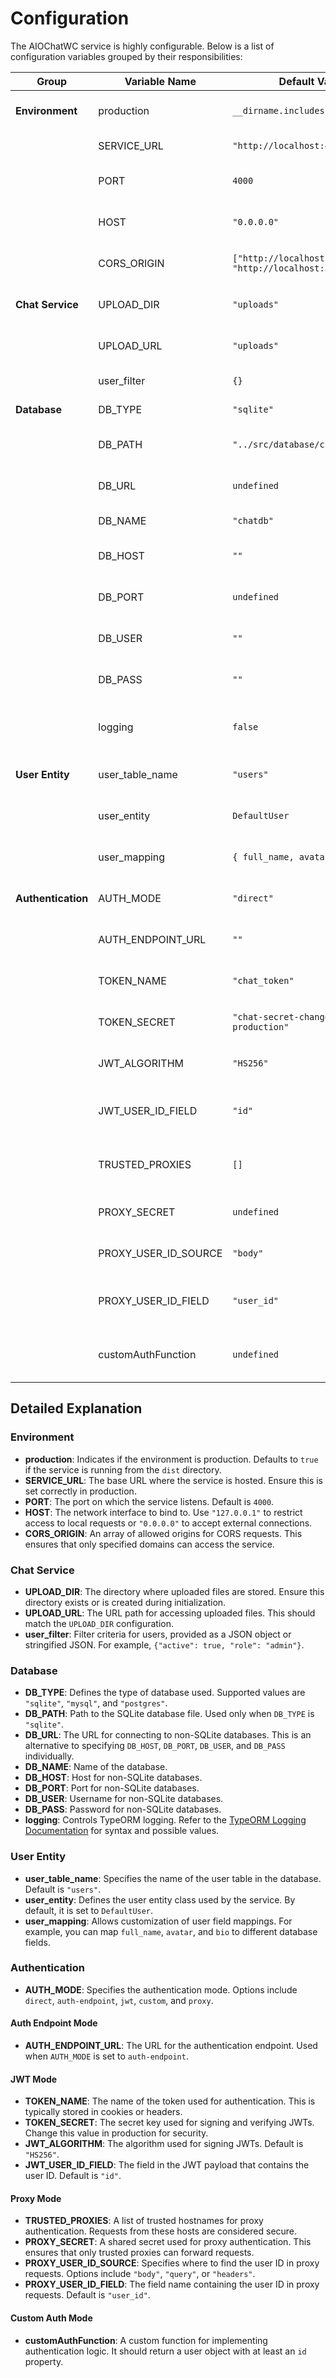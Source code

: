 # Configuration

The AIOChatWC service is highly configurable. Below is a list of configuration variables grouped by their responsibilities:

| Group                | Variable Name        | Default Value                  | Description                                      |
|----------------------|----------------------|--------------------------------|--------------------------------------------------|
| **Environment**      | production          | `__dirname.includes('dist')`  | Indicates if the environment is production.      |
|                      | SERVICE_URL         | `"http://localhost:4000"`    | External URL for the service.                   |
|                      | PORT                | `4000`                        | The port the service listens on.                |
|                      | HOST                | `"0.0.0.0"`                   | The network interface to bind to.               |
|                      | CORS_ORIGIN         | `["http://localhost:5174", "http://localhost:5173"]` | Allowed origins for CORS requests.              |
| **Chat Service**     | UPLOAD_DIR          | `"uploads"`                   | Directory for storing uploaded files.           |
|                      | UPLOAD_URL          | `"uploads"`                   | URL path for accessing uploaded files.          |
|                      | user_filter         | `{}`                          | Filter criteria for users.                      |
| **Database**         | DB_TYPE             | `"sqlite"`                   | Type of database used.                          |
|                      | DB_PATH             | `"../src/database/chatdb.sqlite"` | Path to the SQLite database file.               |
|                      | DB_URL              | `undefined`                   | URL for non-SQLite databases.                   |
|                      | DB_NAME             | `"chatdb"`                   | Name of the database.                           |
|                      | DB_HOST             | `""`                         | Host for non-SQLite databases.                  |
|                      | DB_PORT             | `undefined`                   | Port for non-SQLite databases.                  |
|                      | DB_USER             | `""`                         | Username for non-SQLite databases.              |
|                      | DB_PASS             | `""`                         | Password for non-SQLite databases.              |
|                      | logging             | `false`                       | Enable TypeORM logging. [Reference](https://orkhan.gitbook.io/typeorm/docs/logging) |
| **User Entity**      | user_table_name     | `"users"`                    | Name of the user table in the database.         |
|                      | user_entity         | `DefaultUser`                 | The user entity class used by the service.      |
|                      | user_mapping        | `{ full_name, avatar, bio }`  | Field mapping for user properties.              |
| **Authentication**   | AUTH_MODE           | `"direct"`                    | Authentication mode used by the service.        |
|                      | AUTH_ENDPOINT_URL   | `""`                          | URL for the authentication endpoint.            |
|                      | TOKEN_NAME          | `"chat_token"`                | Name of the token used for authentication.      |
|                      | TOKEN_SECRET        | `"chat-secret-change-me-in-production"` | Secret key for signing/verifying JWTs.          |
|                      | JWT_ALGORITHM       | `"HS256"`                     | Algorithm used for signing JWTs.                |
|                      | JWT_USER_ID_FIELD   | `"id"`                        | Field in JWT payload that contains the user ID. |
|                      | TRUSTED_PROXIES     | `[]`                          | List of trusted hostnames for proxy authentication. |
|                      | PROXY_SECRET        | `undefined`                   | Shared secret for proxy authentication.         |
|                      | PROXY_USER_ID_SOURCE| `"body"`                      | Location of the user ID in proxy requests.      |
|                      | PROXY_USER_ID_FIELD | `"user_id"`                   | Field name containing the user ID in proxy requests. |
|                      | customAuthFunction  | `undefined`                   | Custom function for authentication logic.       |

## Detailed Explanation

### Environment
- **production**: Indicates if the environment is production. Defaults to `true` if the service is running from the `dist` directory.
- **SERVICE_URL**: The base URL where the service is hosted. Ensure this is set correctly in production.
- **PORT**: The port on which the service listens. Default is `4000`.
- **HOST**: The network interface to bind to. Use `"127.0.0.1"` to restrict access to local requests or `"0.0.0.0"` to accept external connections.
- **CORS_ORIGIN**: An array of allowed origins for CORS requests. This ensures that only specified domains can access the service.

### Chat Service
- **UPLOAD_DIR**: The directory where uploaded files are stored. Ensure this directory exists or is created during initialization.
- **UPLOAD_URL**: The URL path for accessing uploaded files. This should match the `UPLOAD_DIR` configuration.
- **user_filter**: Filter criteria for users, provided as a JSON object or stringified JSON. For example, `{"active": true, "role": "admin"}`.

### Database
- **DB_TYPE**: Defines the type of database used. Supported values are `"sqlite"`, `"mysql"`, and `"postgres"`.
- **DB_PATH**: Path to the SQLite database file. Used only when `DB_TYPE` is `"sqlite"`.
- **DB_URL**: The URL for connecting to non-SQLite databases. This is an alternative to specifying `DB_HOST`, `DB_PORT`, `DB_USER`, and `DB_PASS` individually.
- **DB_NAME**: Name of the database.
- **DB_HOST**: Host for non-SQLite databases.
- **DB_PORT**: Port for non-SQLite databases.
- **DB_USER**: Username for non-SQLite databases.
- **DB_PASS**: Password for non-SQLite databases.
- **logging**: Controls TypeORM logging. Refer to the [TypeORM Logging Documentation](https://orkhan.gitbook.io/typeorm/docs/logging) for syntax and possible values.

### User Entity
- **user_table_name**: Specifies the name of the user table in the database. Default is `"users"`.
- **user_entity**: Defines the user entity class used by the service. By default, it is set to `DefaultUser`.
- **user_mapping**: Allows customization of user field mappings. For example, you can map `full_name`, `avatar`, and `bio` to different database fields.

### Authentication
- **AUTH_MODE**: Specifies the authentication mode. Options include `direct`, `auth-endpoint`, `jwt`, `custom`, and `proxy`.
#### Auth Endpoint Mode
- **AUTH_ENDPOINT_URL**: The URL for the authentication endpoint. Used when `AUTH_MODE` is set to `auth-endpoint`.
#### JWT Mode
- **TOKEN_NAME**: The name of the token used for authentication. This is typically stored in cookies or headers.
- **TOKEN_SECRET**: The secret key used for signing and verifying JWTs. Change this value in production for security.
- **JWT_ALGORITHM**: The algorithm used for signing JWTs. Default is `"HS256"`.
- **JWT_USER_ID_FIELD**: The field in the JWT payload that contains the user ID. Default is `"id"`.
#### Proxy Mode
- **TRUSTED_PROXIES**: A list of trusted hostnames for proxy authentication. Requests from these hosts are considered secure.
- **PROXY_SECRET**: A shared secret used for proxy authentication. This ensures that only trusted proxies can forward requests.
- **PROXY_USER_ID_SOURCE**: Specifies where to find the user ID in proxy requests. Options include `"body"`, `"query"`, or `"headers"`.
- **PROXY_USER_ID_FIELD**: The field name containing the user ID in proxy requests. Default is `"user_id"`.
#### Custom Auth Mode
- **customAuthFunction**: A custom function for implementing authentication logic. It should return a user object with at least an `id` property.